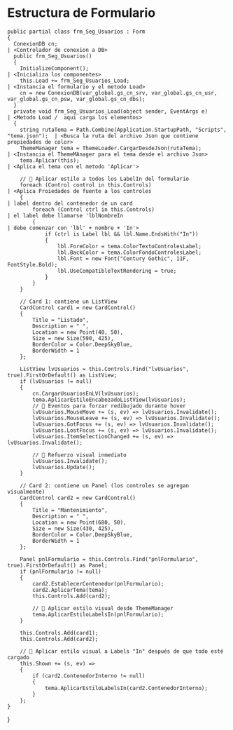 # Estructura de Formulario

    public partial class frm_Seg_Usuarios : Form
    {
      ConexionDB cn;                                                                      | <Controlador de conexion a DB>
      public frm_Seg_Usuarios()
      {
        InitializeComponent();                                                            | <Inicializa los componentes>
        this.Load += frm_Seg_Usuarios_Load;                                               | <Instancia el formulario y el metodo Load>
        cn = new ConexionDB(var_global.gs_cn_srv, var_global.gs_cn_usr, var_global.gs_cn_psw, var_global.gs_cn_dbs);
      }
      private void frm_Seg_Usuarios_Load(object sender, EventArgs e)                      | <Metodo Load /  aqui carga los elementos>
      {
        string rutaTema = Path.Combine(Application.StartupPath, "Scripts", "tema.json");  | <Busca la ruta del archivo Json que contiene propiedades de color>
        ThemeManager tema = ThemeLoader.CargarDesdeJson(rutaTema);                        | <Instancia el ThemeMAnager para el tema desde el archivo Json>
        tema.Aplicar(this);                                                               | <Aplica el tema con el metodo 'Aplicar'>

        // 🔁 Aplicar estilo a todos los LabelIn del formulario
        foreach (Control control in this.Controls)                                        | <Aplica Proiedades de fuente a los controles
        {                                                                                 | label dentro del contenedor de un card
            foreach (Control ctrl in this.Controls)                                       | el label debe llamarse 'lblNombreIn
            {                                                                             | debe comenzar con 'lbl' + nombre + 'In'>
                if (ctrl is Label lbl && lbl.Name.EndsWith("In"))
                {
                    lbl.ForeColor = tema.ColorTextoControlesLabel;
                    lbl.BackColor = tema.ColorFondoControlesLabel;
                    lbl.Font = new Font("Century Gothic", 11F, FontStyle.Bold);
                    lbl.UseCompatibleTextRendering = true;
                }
            }
        }

        // Card 1: contiene un ListView
        CardControl card1 = new CardControl()
        {
            Title = "Listado",
            Description = " ",
            Location = new Point(40, 50),
            Size = new Size(590, 425),
            BorderColor = Color.DeepSkyBlue,
            BorderWidth = 1
        };

        ListView lvUsuarios = this.Controls.Find("lvUsuarios", true).FirstOrDefault() as ListView;
        if (lvUsuarios != null)
        {
            cn.CargarUsuariosEnLV(lvUsuarios);
            tema.AplicarEstiloEncabezadoListView(lvUsuarios);
            // 🔁 Eventos para forzar redibujado durante hover
            lvUsuarios.MouseMove += (s, ev) => lvUsuarios.Invalidate();
            lvUsuarios.MouseLeave += (s, ev) => lvUsuarios.Invalidate();
            lvUsuarios.GotFocus += (s, ev) => lvUsuarios.Invalidate();
            lvUsuarios.LostFocus += (s, ev) => lvUsuarios.Invalidate();
            lvUsuarios.ItemSelectionChanged += (s, ev) => lvUsuarios.Invalidate();

            // 🔁 Refuerzo visual inmediato
            lvUsuarios.Invalidate();
            lvUsuarios.Update();
        }

        // Card 2: contiene un Panel (los controles se agregan visualmente)
        CardControl card2 = new CardControl()
        {
            Title = "Mantenimiento",
            Description = " ",
            Location = new Point(680, 50),
            Size = new Size(430, 425),
            BorderColor = Color.DeepSkyBlue,
            BorderWidth = 1
        };

        Panel pnlFormulario = this.Controls.Find("pnlFormulario", true).FirstOrDefault() as Panel;
        if (pnlFormulario != null)
        {
            card2.EstablecerContenedor(pnlFormulario);
            card2.AplicarTema(tema);
            this.Controls.Add(card2);

            // 🔁 Aplicar estilo visual desde ThemeManager
            tema.AplicarEstiloLabelsIn(pnlFormulario);
        }

        this.Controls.Add(card1);
        this.Controls.Add(card2);

        // 🔁 Aplicar estilo visual a Labels "In" después de que todo esté cargado
        this.Shown += (s, ev) =>
        {
            if (card2.ContenedorInterno != null)
            {
                tema.AplicarEstiloLabelsIn(card2.ContenedorInterno);
            }
        };
    }
}
